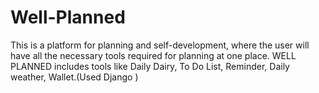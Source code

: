# Well-Planned
This is a platform for planning and self-development, where the user will have all the necessary tools required for planning at one place. WELL PLANNED includes tools like Daily Dairy, To Do List, Reminder, Daily weather, Wallet.(Used Django )
